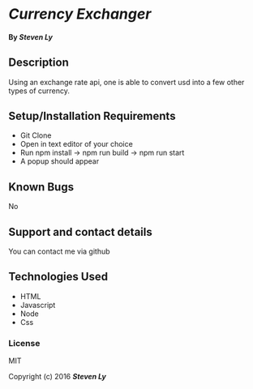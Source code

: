 # _Currency Exchanger_


#### By _**Steven Ly**_

## Description
Using an exchange rate api, one is able to convert usd into a few other types of currency.

## Setup/Installation Requirements

* Git Clone
* Open in text editor of your choice
* Run npm install -> npm run build -> npm run start
* A popup should appear 



## Known Bugs
No

## Support and contact details
You can contact me via github

## Technologies Used
* HTML
* Javascript
* Node
* Css


### License
MIT

Copyright (c) 2016 **_Steven Ly_**
